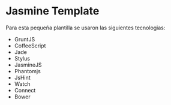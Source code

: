 Jasmine Template
==============

Para esta pequeña plantilla se usaron las siguientes tecnologias:

* GruntJS
* CoffeeScript
* Jade
* Stylus
* JasmineJS
* Phantomjs
* JsHint
* Watch
* Connect
* Bower